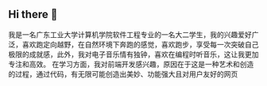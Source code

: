 ## Hi there 👋
我是一名广东工业大学计算机学院软件工程专业的一名大二学生，我的兴趣爱好广泛，喜欢跑定向越野，在自然环境下奔跑的感觉，喜欢跑步，享受每一次突破自己极限的成就感，此外，我对电子音乐情有独钟，喜欢在编程时听音乐，这让我更加专注和高效。
在学习方面，我对前端开发感兴趣，原因在于这是一种艺术和创造的过程，通过代码，有无限可能创造出美妙、功能强大且对用户友好的网页
